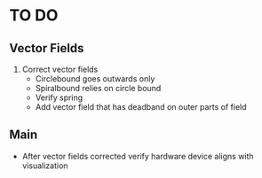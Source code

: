 # TO DO

## Vector Fields

1. Correct vector fields
    - Circlebound goes outwards only
    - Spiralbound relies on circle bound
    - Verify spring
    - Add vector field that has deadband on outer parts of field

## Main

- After vector fields corrected verify hardware device aligns with visualization
